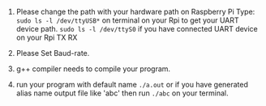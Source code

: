 1. Please change the path with your hardware path on Raspberry Pi
   Type:  `sudo ls -l /dev/ttyUSB*` on terminal on your Rpi to get your UART device path.
          `sudo ls -l /dev/ttyS0` if you have connected UART device on your Rpi TX RX

2. Please Set Baud-rate.
3. g++ compiler needs to compile your program.
4. run your program with default name `./a.out` or if you have generated alias name output file like 'abc' then run `./abc` on your terminal.
